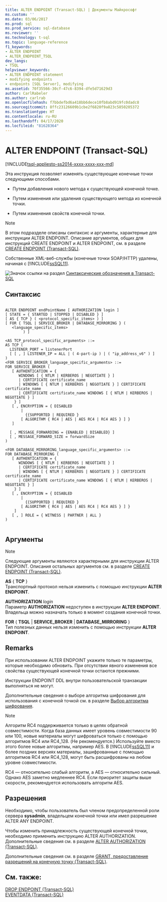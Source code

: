 ```yaml
---
title: ALTER ENDPOINT (Transact-SQL) | Документы Майкрософт
ms.custom: ''
ms.date: 03/06/2017
ms.prod: sql
ms.prod_service: sql-database
ms.reviewer: ''
ms.technology: t-sql
ms.topic: language-reference
f1_keywords:
- ALTER ENDPOINT
- ALTER_ENDPOINT_TSQL
dev_langs:
- TSQL
helpviewer_keywords:
- ALTER ENDPOINT statement
- modifying endpoints
- endpoints [SQL Server], modifying
ms.assetid: 70f35566-30cf-47c6-8394-dfe5d71629d3
author: CarlRabeler
ms.author: carlrab
ms.openlocfilehash: f7bbdefbd6a418bb6dece10fb8abd919fc0dadc8
ms.sourcegitcommit: 8ffc23126609b1cbe2f6820f9a823c5850205372
ms.translationtype: HT
ms.contentlocale: ru-RU
ms.lasthandoff: 04/17/2020
ms.locfileid: "81628364"
---
```

# <a name="alter-endpoint-transact-sql"></a>ALTER ENDPOINT (Transact-SQL)
[!INCLUDE[tsql-appliesto-ss2014-xxxx-xxxx-xxx-md](../../includes/tsql-appliesto-ss2014-xxxx-xxxx-xxx-md.md)]

  Эта инструкция позволяет изменять существующие конечные точки следующими способами.  
  
-   Путем добавления нового метода к существующей конечной точке.  
  
-   Путем изменения или удаления существующего метода из конечной точки.  
  
-   Путем изменения свойств конечной точки.  
  
> [!NOTE]  
>  В этом подразделе описаны синтаксис и аргументы, характерные для инструкции ALTER ENDPOINT. Описание аргументов, общих для инструкций CREATE ENDPOINT и ALTER ENDPOINT, см. в разделе [CREATE ENDPOINT (Transact-SQL)](../../t-sql/statements/create-endpoint-transact-sql.md).  
  
 Собственные XML-веб-службы (конечные точки SOAP/HTTP) удалены, начиная с [!INCLUDE[ssSQL11](../../includes/sssql11-md.md)].  
  
 ![Значок ссылки на раздел](../../database-engine/configure-windows/media/topic-link.gif "Значок ссылки на раздел") [Синтаксические обозначения в Transact-SQL](../../t-sql/language-elements/transact-sql-syntax-conventions-transact-sql.md)  
  
## <a name="syntax"></a>Синтаксис  
  
```syntaxsql
  
ALTER ENDPOINT endPointName [ AUTHORIZATION login ]  
[ STATE = { STARTED | STOPPED | DISABLED } ]  
[ AS { TCP } ( <protocol_specific_items> ) ]  
[ FOR { TSQL | SERVICE_BROKER | DATABASE_MIRRORING } (  
   <language_specific_items>  
        ) ]  
  
<AS TCP_protocol_specific_arguments> ::=  
AS TCP (  
  LISTENER_PORT = listenerPort  
  [ [ , ] LISTENER_IP = ALL | ( 4-part-ip ) | ( "ip_address_v6" ) ]  
)  
<FOR SERVICE_BROKER_language_specific_arguments> ::=  
FOR SERVICE_BROKER (  
   [ AUTHENTICATION = {   
      WINDOWS [ { NTLM | KERBEROS | NEGOTIATE } ]  
      | CERTIFICATE certificate_name   
      | WINDOWS [ { NTLM | KERBEROS | NEGOTIATE } ] CERTIFICATE certificate_name   
      | CERTIFICATE certificate_name WINDOWS [ { NTLM | KERBEROS | NEGOTIATE } ]   
    } ]  
   [ , ENCRYPTION = { DISABLED   
       |   
         {{SUPPORTED | REQUIRED }   
       [ ALGORITHM { RC4 | AES | AES RC4 | RC4 AES } ] }   
   ]  
  
  [ , MESSAGE_FORWARDING = {ENABLED | DISABLED} ]  
  [ , MESSAGE_FORWARD_SIZE = forwardSize  
)  
  
<FOR DATABASE_MIRRORING_language_specific_arguments> ::=  
FOR DATABASE_MIRRORING (  
   [ AUTHENTICATION = {   
      WINDOWS [ { NTLM | KERBEROS | NEGOTIATE } ]  
      | CERTIFICATE certificate_name   
      | WINDOWS [ { NTLM | KERBEROS | NEGOTIATE } ] CERTIFICATE certificate_name   
      | CERTIFICATE certificate_name WINDOWS [ { NTLM | KERBEROS | NEGOTIATE } ]   
    } ]  
   [ , ENCRYPTION = { DISABLED   
       |   
         {{SUPPORTED | REQUIRED }   
       [ ALGORITHM { RC4 | AES | AES RC4 | RC4 AES } ] }   
    ]   
   [ , ] ROLE = { WITNESS | PARTNER | ALL }  
)  
  
```  
  
## <a name="arguments"></a>Аргументы  
  
> [!NOTE]  
>  Следующие аргументы являются характерными для инструкции ALTER ENDPOINT. Описания остальных аргументов см. в разделе [CREATE ENDPOINT (Transact-SQL)](../../t-sql/statements/create-endpoint-transact-sql.md).  
  
 **AS** { **TCP** }  
 Транспортный протокол нельзя изменить с помощью инструкции **ALTER ENDPOINT**.  
  
 **AUTHORIZATION** *login*  
 Параметр **AUTHORIZATION** недоступен в инструкции **ALTER ENDPOINT**. Владельца можно назначать только в момент создания конечной точки.  
  
 **FOR** { **TSQL** | **SERVICE_BROKER** | **DATABASE_MIRRORING** }  
 Тип полезных данных нельзя изменить с помощью инструкции **ALTER ENDPOINT**.  
  
## <a name="remarks"></a>Remarks  
 При использовании ALTER ENDPOINT укажите только те параметры, которые необходимо обновить. При отсутствии явного изменения все свойства существующей конечной точки остаются прежними.  
  
 Инструкции ENDPOINT DDL внутри пользовательской транзакции выполняться не могут.  
  
 Дополнительные сведения о выборе алгоритма шифрования для использования с конечной точкой см. в разделе [Выбор алгоритма шифрования](../../relational-databases/security/encryption/choose-an-encryption-algorithm.md).  
  
> [!NOTE]  
>  Алгоритм RC4 поддерживается только в целях обратной совместимости. Когда база данных имеет уровень совместимости 90 или 100, новые материалы могут шифроваться только с помощью алгоритмов RC4 или RC4_128. (Не рекомендуется.) Используйте вместо этого более новые алгоритмы, например AES. В [!INCLUDE[ssSQL11](../../includes/sssql11-md.md)] и более поздних версиях материалы, зашифрованные с помощью алгоритмов RC4 или RC4_128, могут быть расшифрованы на любом уровне совместимости.  
>   
>  RC4 — относительно слабый алгоритм, а AES — относительно сильный. Однако AES заметно медленнее RC4. Если приоритет защиты выше скорости, рекомендуется использовать алгоритм AES.  
  
## <a name="permissions"></a>Разрешения  
 Необходимо, чтобы пользователь был членом предопределенной роли сервера **sysadmin**, владельцем конечной точки или имел разрешение ALTER ANY ENDPOINT.  
  
 Чтобы изменить принадлежность существующей конечной точки, необходимо применить инструкцию ALTER AUTHORIZATION. Дополнительные сведения см. в разделе [ALTER AUTHORIZATION (Transact-SQL)](../../t-sql/statements/alter-authorization-transact-sql.md).  
  
 Дополнительные сведения см. в разделе [GRANT, предоставление разрешений на конечную точку (Transact-SQL)](../../t-sql/statements/grant-endpoint-permissions-transact-sql.md).  
  
## <a name="see-also"></a>См. также:  
 [DROP ENDPOINT (Transact-SQL)](../../t-sql/statements/drop-endpoint-transact-sql.md)   
 [EVENTDATA (Transact-SQL)](../../t-sql/functions/eventdata-transact-sql.md)  
  
  
